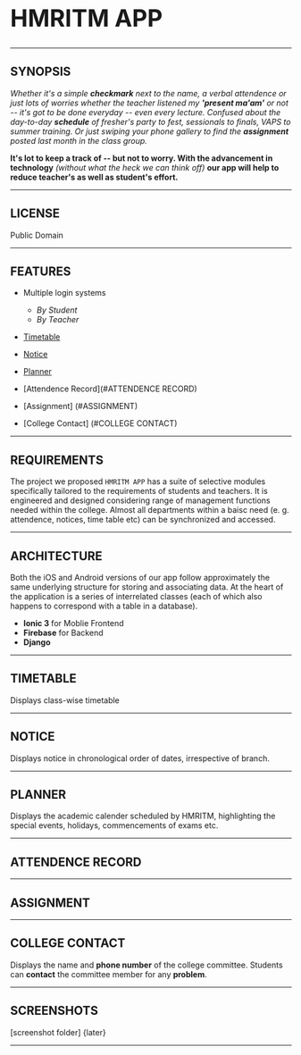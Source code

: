 __<h1>HMRITM APP</h1>__
---
---
__<h2>SYNOPSIS</h2>__

_Whether it's a simple __checkmark__ next to the name, a verbal attendence or just lots of worries whether the teacher listened my __'present ma'am'__ or not -- it's got to be done everyday -- even every lecture. Confused about the day-to-day __schedule__ of fresher's party to fest, sessionals to finals, VAPS to summer training. Or just swiping your phone gallery to find the __assignment__ posted last month in the class group._

__It's lot to keep a track of -- but not to worry. With the advancement in technology__ _(without what the heck we can think off)_ __our app will help to reduce teacher's as well as student's effort.__

***
__<h2>LICENSE</H2>__
Public Domain


***

__<h2> FEATURES</h2>__

* Multiple login systems

    * _By Student_
    * _By Teacher_

*  [Timetable](#TIMETABLE)
* [Notice](#NOTICE)
* [Planner](#PLANNER)
* [Attendence Record](#ATTENDENCE RECORD)
* [Assignment] (#ASSIGNMENT)
* [College Contact] (#COLLEGE CONTACT)

***
__<h2>REQUIREMENTS</h2>__
The project we proposed `HMRITM APP` has a suite of selective modules specifically tailored to the requirements of students and teachers. It is engineered and designed considering range of management functions needed within the college. Almost all departments within a baisc need (e. g. attendence, notices, time table etc) can be synchronized and accessed.
*** 
__<h2>ARCHITECTURE</h2>__

Both the iOS and Android versions of our app follow approximately the same underlying structure for storing and associating data. At the heart of the application is a series of interrelated classes (each of which also happens to correspond with a table in a database).

* __Ionic 3__ for Moblie Frontend
* __Firebase__ for Backend 
* __Django__
***
__<h2>TIMETABLE</h2>__
Displays class-wise timetable

***
__<h2>NOTICE</h2>__
Displays notice in chronological order of dates, irrespective of branch. 
***
__<h2>PLANNER</h2>__
Displays the academic calender scheduled by HMRITM, highlighting the special events, holidays, commencements of exams etc. 
***
__<h2>ATTENDENCE RECORD</h2>__
***
__<h2>ASSIGNMENT</h2>__
***
__<h2>COLLEGE CONTACT</h2>__
Displays the name and __phone number__ of the college committee. Students can __contact__ the committee member for any __problem__.
***
__<h2>SCREENSHOTS</h2>__
[screenshot folder] {later}
***








